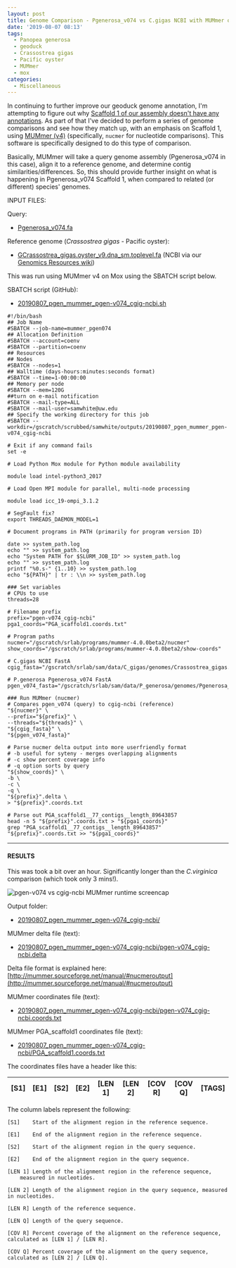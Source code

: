 ```yaml
---
layout: post
title: Genome Comparison - Pgenerosa_v074 vs C.gigas NCBI with MUMmer on Mox
date: '2019-08-07 08:13'
tags:
  - Panopea generosa
  - geoduck
  - Crassostrea gigas
  - Pacific oyster
  - MUMmer
  - mox
categories:
  - Miscellaneous
---
```

In continuing to further improve our geoduck genome annotation, I'm attempting to figure out why [Scaffold 1 of our assembly doesn't have any annotations](https://github.com/RobertsLab/resources/issues/721). As part of that I've decided to perform a series of genome comparisons and see how they match up, with an emphasis on Scaffold 1, using [MUMmer (v4)](https://github.com/mummer4/mummer) (specifically, `nucmer` for nucleotide comparisons). This software is specifically designed to do this type of comparison.

Basically, MUMmer will take a query genome assembly (Pgenerosa_v074 in this case), align it to a reference genome, and determine contig similarities/differences. So, this should provide further insight on what is happening in Pgenerosa_v074 Scaffold 1, when compared to related (or different) species' genomes.

INPUT FILES:

Query:

- [Pgenerosa_v074.fa](http://owl.fish.washington.edu/halfshell/genomic-databank/Pgenerosa_v074.fa)

Reference genome (_Crassostrea gigas_ - Pacific oyster):

- [GCrassostrea_gigas.oyster_v9.dna_sm.toplevel.fa](http://owl.fish.washington.edu/halfshell/genomic-databank/Crassostrea_gigas.oyster_v9.dna_sm.toplevel.fa) (NCBI via our [Genomics Resources wiki](http://owl.fish.washington.edu/halfshell/genomic-databank/))


This was run using MUMmer v4 on Mox using the SBATCH script below.

SBATCH script (GitHub):

- [20190807_pgen_mummer_pgen-v074_cgig-ncbi.sh](https://github.com/RobertsLab/sams-notebook/blob/master/sbatch_scripts/20190807_pgen_mummer_pgen-v074_cgig-ncbi.sh)

```shell
#!/bin/bash
## Job Name
#SBATCH --job-name=mummer_pgen074
## Allocation Definition
#SBATCH --account=coenv
#SBATCH --partition=coenv
## Resources
## Nodes
#SBATCH --nodes=1
## Walltime (days-hours:minutes:seconds format)
#SBATCH --time=1-00:00:00
## Memory per node
#SBATCH --mem=120G
##turn on e-mail notification
#SBATCH --mail-type=ALL
#SBATCH --mail-user=samwhite@uw.edu
## Specify the working directory for this job
#SBATCH --workdir=/gscratch/scrubbed/samwhite/outputs/20190807_pgen_mummer_pgen-v074_cgig-ncbi

# Exit if any command fails
set -e

# Load Python Mox module for Python module availability

module load intel-python3_2017

# Load Open MPI module for parallel, multi-node processing

module load icc_19-ompi_3.1.2

# SegFault fix?
export THREADS_DAEMON_MODEL=1

# Document programs in PATH (primarily for program version ID)

date >> system_path.log
echo "" >> system_path.log
echo "System PATH for $SLURM_JOB_ID" >> system_path.log
echo "" >> system_path.log
printf "%0.s-" {1..10} >> system_path.log
echo "${PATH}" | tr : \\n >> system_path.log

### Set variables
# CPUs to use
threads=28

# Filename prefix
prefix="pgen-v074_cgig-ncbi"
pga1_coords="PGA_scaffold1.coords.txt"

# Program paths
nucmer="/gscratch/srlab/programs/mummer-4.0.0beta2/nucmer"
show_coords="/gscratch/srlab/programs/mummer-4.0.0beta2/show-coords"

# C.gigas NCBI FastA
cgig_fasta="/gscratch/srlab/sam/data/C_gigas/genomes/Crassostrea_gigas.oyster_v9.dna_sm.toplevel.fa"

# P.generosa Pgenerosa_v074 FastA
pgen_v074_fasta="/gscratch/srlab/sam/data/P_generosa/genomes/Pgenerosa_v074.fa"

### Run MUMmer (nucmer)
# Compares pgen_v074 (query) to cgig-ncbi (reference)
"${nucmer}" \
--prefix="${prefix}" \
--threads="${threads}" \
"${cgig_fasta}" \
"${pgen_v074_fasta}"

# Parse nucmer delta output into more userfriendly format
# -b useful for syteny - merges overlapping alignments
# -c show percent coverage info
# -q option sorts by query
"${show_coords}" \
-b \
-c \
-q \
"${prefix}".delta \
> "${prefix}".coords.txt

# Parse out PGA_scaffold1__77_contigs__length_89643857
head -n 5 "${prefix}".coords.txt > "${pga1_coords}"
grep "PGA_scaffold1__77_contigs__length_89643857" "${prefix}".coords.txt >> "${pga1_coords}"
```

---

#### RESULTS

This was took a bit over an hour. Significantly longer than the _C.virginica_ comparison (which took only 3 mins!).

![pgen-v074 vs cgig-ncbi MUMmer runtime screencap](https://github.com/RobertsLab/sams-notebook/blob/master/images/screencaps/20190807_mummer_pgen-074_cgig-ncbi_runtime.png?raw=true)

Output folder:

- [20190807_pgen_mummer_pgen-v074_cgig-ncbi/](https://gannet.fish.washington.edu/Atumefaciens/20190807_pgen_mummer_pgen-v074_cgig-ncbi)

MUMmer delta file (text):

- [20190807_pgen_mummer_pgen-v074_cgig-ncbi/pgen-v074_cgig-ncbi.delta](https://gannet.fish.washington.edu/Atumefaciens/20190807_pgen_mummer_pgen-v074_cgig-ncbi/pgen-v074_cgig-ncbi.delta)

Delta file format is explained here: [http://mummer.sourceforge.net/manual/#nucmeroutput](http://mummer.sourceforge.net/manual/#nucmeroutput)

MUMmer coordinates file (text):

- [20190807_pgen_mummer_pgen-v074_cgig-ncbi/pgen-v074_cgig-ncbi.coords.txt](https://gannet.fish.washington.edu/Atumefaciens/20190807_pgen_mummer_pgen-v074_cgig-ncbi/pgen-v074_cgig-ncbi.coords.txt)

MUMmer PGA_scaffold1 coordinates file (text):

- [20190807_pgen_mummer_pgen-v074_cgig-ncbi/PGA_scaffold1.coords.txt](https://gannet.fish.washington.edu/Atumefaciens/20190807_pgen_mummer_pgen-v074_cgig-ncbi/PGA_scaffold1.coords.txt)


The coordinates files have a header like this:

| [S1]  |   [E1] | [S2]  |   [E2] | [LEN 1] | [LEN 2] | [COV R] | [COV Q] | [TAGS] |
|-------|--------|-------|--------|---------|---------|---------|---------|--------|

The column labels represent the following:

```
[S1]    Start of the alignment region in the reference sequence.

[E1]    End of the alignment region in the reference sequence.

[S2]    Start of the alignment region in the query sequence.

[E2]    End of the alignment region in the query sequence.

[LEN 1] Length of the alignment region in the reference sequence,
    measured in nucleotides.

[LEN 2] Length of the alignment region in the query sequence, measured in nucleotides.

[LEN R] Length of the reference sequence.

[LEN Q] Length of the query sequence.

[COV R] Percent coverage of the alignment on the reference sequence, calculated as [LEN 1] / [LEN R].

[COV Q] Percent coverage of the alignment on the query sequence, calculated as [LEN 2] / [LEN Q].
```
